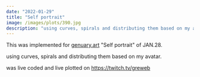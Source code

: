 ```yaml
---
date: "2022-01-29"
title: "Self portrait"
image: /images/plots/390.jpg
description: "using curves, spirals and distributing them based on my avatar."
---
```


This was implemented for [genuary.art](https://genuary.art) "Self portrait" of JAN.28.

using curves, spirals and distributing them based on my avatar.

was live coded and live plotted on https://twitch.tv/greweb
